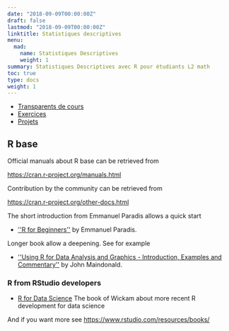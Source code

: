 ```yaml
---
date: "2018-09-09T00:00:00Z"
draft: false
lastmod: "2018-09-09T00:00:00Z"
linktitle: Statistiques descriptives
menu:
  mad:
    name: Statistiques Descriptives
    weight: 1
summary: Statistiques Descriptives avec R pour étudiants L2 math
toc: true
type: docs
weight: 1
---
```



  - [Transparents de cours](Statistiques-Des-R.html)
  - [Exercices](exercices-sceance-1.html)
  - [Projets](Projet-StatDes-2024.pdf)


## R base

Official manuals about R base can be retrieved from 

https://cran.r-project.org/manuals.html



Contribution by the community can be retrieved from

https://cran.r-project.org/other-docs.html

The short introduction from Emmanuel Paradis allows a quick start

   - [''R for Beginners''](https://cran.r-project.org/doc/contrib/Paradis-rdebuts_en.pdf) by Emmanuel Paradis.

Longer book allow a deepening. See for example

  - [''Using R for Data Analysis and Graphics - Introduction, Examples and Commentary''](https://cran.r-project.org/doc/contrib/usingR.pdf) by John Maindonald.



### R from RStudio developers

  -  [R for Data Science](https://r4ds.had.co.nz/)   The book of Wickam about more recent R development for data science 

And if you want more see https://www.rstudio.com/resources/books/

